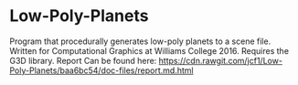 # Low-Poly-Planets

Program that procedurally generates low-poly planets to a scene file. Written for Computational Graphics at Williams College 2016.
Requires the G3D library. 
Report Can be found here: https://cdn.rawgit.com/jcf1/Low-Poly-Planets/baa6bc54/doc-files/report.md.html
